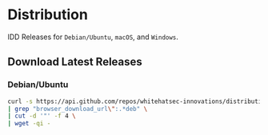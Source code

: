 # Distribution
IDD Releases for `Debian/Ubuntu`, `macOS`, and `Windows`.

## Download Latest Releases

### Debian/Ubuntu

```bash
curl -s https://api.github.com/repos/whitehatsec-innovations/distribution/releases/latest \
| grep "browser_download_url\":.*deb" \
| cut -d '"' -f 4 \
| wget -qi -
